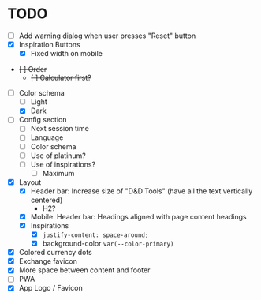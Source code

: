 # TODO

- [ ] Add warning dialog when user presses "Reset" button
- [x] Inspiration Buttons
  - [x] Fixed width on mobile
- ~~[ ] Order~~
  - ~~[ ] Calculator first?~~
- [ ] Color schema
  - [ ] Light
  - [x] Dark
- [ ] Config section
  - [ ] Next session time
  - [ ] Language
  - [ ] Color schema
  - [ ] Use of platinum?
  - [ ] Use of inspirations?
    - [ ] Maximum
- [x] Layout
  - [x] Header bar: Increase size of "D&D Tools" (have all the text vertically centered)
    - H2?
  - [x] Mobile: Header bar: Headings aligned with page content headings
  - [x] Inspirations
    - [x] `justify-content: space-around;`
    - [x] background-color `var(--color-primary)`
- [x] Colored currency dots
- [x] Exchange favicon
- [x] More space between content and footer
- [ ] PWA
- [x] App Logo / Favicon
